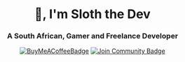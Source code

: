 <h1 align="center">👋, I'm Sloth the Dev</h1>
<h3 align="center">A South African, Gamer and Freelance Developer</h3>

<div align="center">
<a href="https://www.buymeacoffee.com/sloththedev"><img src="https://img.shields.io/badge/Buy%20Me%20a%20Coffee-ffdd00?style=for-the-badge&logo=buy-me-a-coffee&logoColor=black" alt="BuyMeACoffeeBadge"/></a>
 <a href="https://discord.gg/wsTABaD47e"><img src="https://img.shields.io/badge/Join%20the%20Discord-%237289DA.svg?style=for-the-badge&logo=discord&logoColor=white" alt="Join Community Badge"/></a>
 

<!-- ![Github Stats](https://github-readme-stats.vercel.app/api/top-langs?username=michaelrosstarr&show_icons=true&locale=en&layout=compact&theme=radical)
![Github Stats](https://github-readme-stats.vercel.app/api?username=michaelrosstarr&show_icons=true&locale=en&theme=radical) -->
